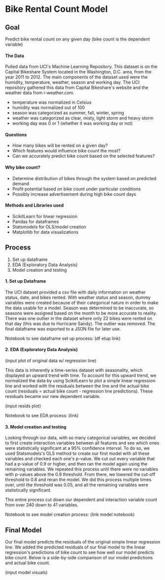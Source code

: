 # Bike Rental Count Model

## Goal
Predict bike rental count on any given day (bike count is the dependent variable)

#### The Data
Pulled data from UCI's Machine Learning Repository. This dataset is on the Capital Bikeshare System located in the Washington, D.C. area, from the year 2011 to 2012. The main components of the dataset used were the humidity, temperature, weather, season and working day. The UCI repository gathered this data from Capital Bikeshare's website and the weather data from i-weather.com. 

- temperature was normalized in Celsius
- humidity was normalized out of 100
- season was categorized as summer, fall, winter, spring
- weather was categorized as clear, misty, light storm and heavy storm
- working day was 0 or 1 (whether it was working day or not)

#### Questions
- How many bikes will be rented on a given day?
- Which features would influence bike count the most?
- Can we accurately predict bike count based on the selected features?

#### Why bike count?
- Determine distribution of bikes through the system based on predicted demand
- Profit potential based on bike count under particular conditions
- Possibly increase advertisement during high bike count days

#### Methods and Libraries used
- ScikitLearn for linear regression
- Pandas for dataframes
- Statsmodels for OLS/model creation
- Matplotlib for data visualizations

## Process
1. Set up dataframe
2. EDA (Exploratory Data Analysis)
3. Model creation and testing

#### 1. Set up Dataframe
The UCI dataset provided a csv file with daily information on weather status, date, and bikes rented. With weather status and season, dummy vairables were created because of their categorical nature in order to make the data usable for a model. Season was determined to be inaccurate, so seasons were assigned based on the month to be more accurate to reality. There was one outlier in the dataset where only 22 bikes were rented on that day (this was due to Hurricane Sandy). The outlier was removed. The final dataframe was exported to a JSON file for later use.

Notebook to see dataframe set up process: (df etup link)

#### 2. EDA (Exploratory Data Analysis)
(input plot of original data w/ regression line)

This data is inherently a time-series dataset with seasonality, which displayed an upward trend with time. To account for this upward trend, we normalized the data by using ScikitLearn to plot a simple linear regression line and worked with the residuals between the line and the actual bike count (residuals = actual bike count - regression line predictions). These residuals became our new dependent variable.

(input resids plot)

Notebook to see EDA process: (link)

#### 3. Model creation and testing
Looking through our data, with so many categorical variables, we decided to first create interaction variables between all features and see which ones were statistically significant at a 95% confidence interval. To do so, we used Statsmodels's OLS method to create our first model with all these variables and checked each one's p-value. We cut out every variable that had a p-value of 0.9 or higher, and then ran the model again using the remaining variables. We repeated this process until there were no variables with p-values above the 0.9 threshold. From there, we lowered the cut-off threshold to 0.8 and reran the model. We did this process multiple times over, until the threshold was 0.05, and all the remaining variables were statistically significant.

This entire process cut down our dependent and interaction variable count from over 240 down to 41 variables.

Notebook to see model creation process: (link model notebook)


## Final Model
Our final model predicts the residuals of the original simple linear regression line. We added the predicted residuals of our final model to the linear regression's predictions of bike count to see how well our model predicts bike count. Below is a side-by-side comparison of our model predictions and actual bike count.

(input model visuals)
